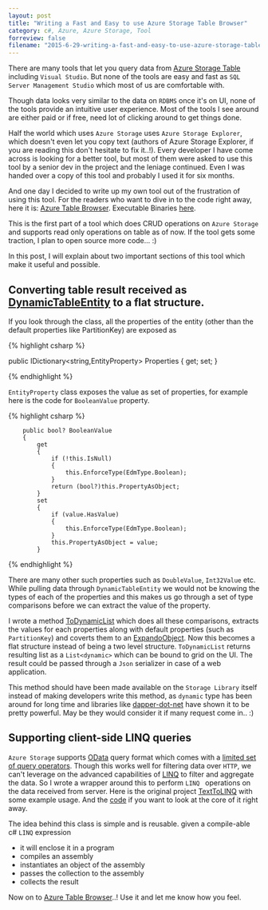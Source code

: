 ```yaml
---
layout: post
title: "Writing a Fast and Easy to use Azure Storage Table Browser"
category: c#, Azure, Azure Storage, Tool
forreview: false
filename: "2015-6-29-writing-a-fast-and-easy-to-use-azure-storage-table-browser.md"
---
```

	
There are many tools that let you query data from [Azure Storage Table](https://azure.microsoft.com/en-us/documentation/articles/storage-dotnet-how-to-use-tables/) including `Visual Studio`. But none of the tools are easy and fast as `SQL Server Management Studio` which most of us are comfortable with. 

Though data looks very similar to the data on `RDBMS` once it's on UI, none of the tools provide an intuitive user experience. Most of the tools I see around are either paid or if free, need lot of clicking around to get things done. 

Half the world which uses `Azure Storage` uses `Azure Storage Explorer`, which doesn't even let you copy text (authors of Azure Storage Explorer, if you are reading this don't hesitate to fix it..!). Every developer I have come across is looking for a better tool, but most of them were asked to use this tool by a senior dev in the project and the leniage continued. Even I was handed over a copy of this tool and probably I used it for six months.

And one day I decided to write up my own tool out of the frustration of using this tool. For the readers who want to dive in to the code right away, here it is: [Azure Table Browser](https://github.com/amithegde/AzureTableBrowser).  Executable Binaries [here](https://github.com/amithegde/AzureTableBrowser/raw/master/Binaries.zip). 

This is the first part of a tool which does CRUD operations on `Azure Storage` and supports read only operations on table as of now. If the tool gets some traction, I plan to open source more code... :)

In this post, I will explain about two important sections of this tool which make it useful and possible.

Converting table result received as [DynamicTableEntity](https://msdn.microsoft.com/library/azure/microsoft.windowsazure.storage.table.dynamictableentity.aspx) to a flat structure.
------------------------------------------------------------------------------------------------------------------------------------------------------------------------------------

If you look through the class, all the properties of the entity (other than the default properties like PartitionKey) are exposed as 

{% highlight csharp %}

public IDictionary<string,EntityProperty> Properties { get; set; }

{% endhighlight %}


`EntityProperty` class exposes the value as set of properties, for example here is the code for `BooleanValue` property.

{% highlight csharp %}

		public bool? BooleanValue
		{
			get
			{
				if (!this.IsNull)
				{
					this.EnforceType(EdmType.Boolean);
				}
				return (bool?)this.PropertyAsObject;
			}
			set
			{
				if (value.HasValue)
				{
					this.EnforceType(EdmType.Boolean);
				}
				this.PropertyAsObject = value;
			}
			
{% endhighlight %}

There are many other such properties such as `DoubleValue`, `Int32Value` etc. While pulling data through `DynamicTableEntity` we would not be knowing the types of each of the properties and this makes us go through a set of type comparisons before we can extract the value of the property.

I wrote a method [ToDynamicList](https://github.com/amithegde/AzureTableBrowser/blob/master/src/AzureTableBrowser/AzureTableBrowser/Extensions/EnumerableExtensions.cs) which does all these comparisons, extracts the values for each properties along with default properties (such as `PartitionKey`) and coverts them to an [ExpandoObject](https://msdn.microsoft.com/en-us/library/system.dynamic.expandoobject%28v=vs.110%29.aspx). Now this becomes a flat structure instead of being a two level structure. `ToDynamicList` returns resulting list as a `List<dynamic>` which can be bound to grid on the UI. The result could be passed through a `Json` serializer in case of a web application.

This method should have been made available on the `Storage Library` itself instead of making developers write this method, as `dynamic` type has been around for long time and libraries like [dapper-dot-net](https://github.com/StackExchange/dapper-dot-net) have shown it to be pretty powerful. May be they would consider it if many request come in.. :)

Supporting client-side LINQ queries
-----------------------------------

`Azure Storage` supports [OData](http://www.odata.org/) query format which comes with a [limited set of query operators](http://msdn.microsoft.com/en-us/library/windowsazure/ff683669.aspx). Though this works well for filtering data over `HTTP`, we can't leverage on the advanced capabilities of [LINQ](https://msdn.microsoft.com/en-us/library/bb397926.aspx) to filter and aggregate the data. So I wrote a wrapper around this to perform `LINQ ` operations on the data received from server. Here is the original project [TextToLINQ](https://github.com/amithegde/TextToLINQ) with some example usage. And the [code](https://github.com/amithegde/AzureTableBrowser/blob/master/src/AzureTableBrowser/AzureTableBrowser/Helpers/TextToLinq.cs) if you want to look at the core of it right away.

The idea behind this class is simple and is reusable. given a compile-able c# `LINQ` expression
- it will enclose it in a program
- compiles an assembly
- instantiates an object of the assembly
- passes the collection to the assembly
- collects the result

Now on to [Azure Table Browser](https://github.com/amithegde/AzureTableBrowser)..! Use it and let me know how you feel.